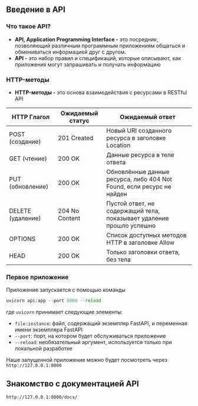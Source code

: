 ## Введение в API
### Что такое API?
* **API, Application Programming Interface -** это посредник, позволяющий различным программным приложениям общаться и обмениваться информацией друг с другом.
* **API -** это набор правил и спецификаций, которые описывают, как приложения могут запрашивать и получать информацию
### HTTP-методы
* **HTTP-методы -** это основа взаимодействия с ресурсами в RESTful API

| HTTP Глагол         | Ожидаемый статус | Ожидаемый ответ                                                                 |
|---------------------|------------------|--------------------------------------------------------------------------------|
| POST (создание)     | 201 Created      | Новый URI созданного ресурса в заголовке Location                              |
| GET (чтение)        | 200 OK           | Данные ресурса в теле ответа                                                   |
| PUT (обновление)    | 200 OK           | Обновлённые данные ресурса, либо 404 Not Found, если ресурс не найден          |
| DELETE (удаление)   | 204 No Content   | Пустой ответ, не содержащий тела, показывает удаление прошло успешно           |
| OPTIONS             | 200 OK           | Список доступных методов HTTP в заголовке Allow                                |
| HEAD                | 200 OK           | Только заголовки ответа, без тела                                              |
### Первое приложение
Приложение запускается с помощью команды
```python
uvicorn api:app --port 8000 --reload
```
где `uvicorn` принимает следующие элементы:
* `file:instance`: файл, содержащий экземпляр FastAPI, и переменная имени экземпляра FastAPI
* `--port`: порт, на котором будет обслуживаться приложение
* `--reload`: необязательный аргумент, используется только при локальной разработке

Наше запущенной приложение можно будет посмотреть через `http://127.0.0.1:8000`

## Знакомство с документацией API
`http://127.0.0.1:8000/docs/`

